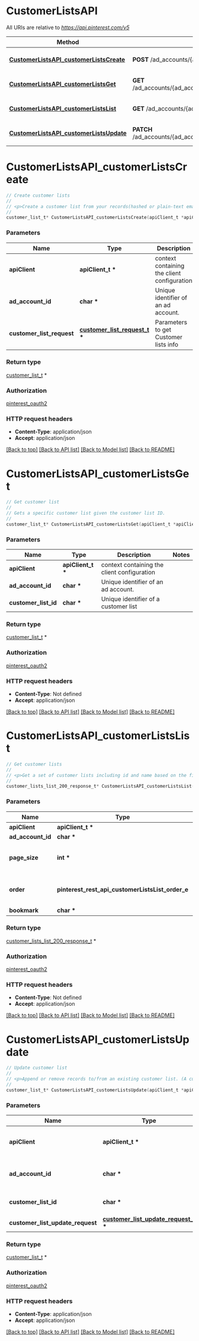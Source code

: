 # CustomerListsAPI

All URIs are relative to *https://api.pinterest.com/v5*

Method | HTTP request | Description
------------- | ------------- | -------------
[**CustomerListsAPI_customerListsCreate**](CustomerListsAPI.md#CustomerListsAPI_customerListsCreate) | **POST** /ad_accounts/{ad_account_id}/customer_lists | Create customer lists
[**CustomerListsAPI_customerListsGet**](CustomerListsAPI.md#CustomerListsAPI_customerListsGet) | **GET** /ad_accounts/{ad_account_id}/customer_lists/{customer_list_id} | Get customer list
[**CustomerListsAPI_customerListsList**](CustomerListsAPI.md#CustomerListsAPI_customerListsList) | **GET** /ad_accounts/{ad_account_id}/customer_lists | Get customer lists
[**CustomerListsAPI_customerListsUpdate**](CustomerListsAPI.md#CustomerListsAPI_customerListsUpdate) | **PATCH** /ad_accounts/{ad_account_id}/customer_lists/{customer_list_id} | Update customer list


# **CustomerListsAPI_customerListsCreate**
```c
// Create customer lists
//
// <p>Create a customer list from your records(hashed or plain-text email addresses, or hashed MAIDs or IDFAs).</p> <p>A customer list is one of the four types of Pinterest audiences: for more information, see <a href=\"https://help.pinterest.com/en/business/article/audience-targeting\" target=\"_blank\">Audience targeting</a> or the <a href=\"/docs/api-features/targeting-overview/\" target=\"_blank\">Audiences</a> section of the ads management guide.<p/>  <p><b>Please review our <u><a href=\"https://help.pinterest.com/en/business/article/audience-targeting#section-13341\" target=\"_blank\">requirements</a></u> for what type of information is allowed when uploading a customer list.</b></p> <p>When you create a customer list, the system scans the list for existing Pinterest accounts; the list must include at least 100 Pinterest accounts. Your original list will be deleted when the matching process is complete. The filtered list – containing only the Pinterest accounts that were included in your starting list – is what will be used to create the audience.</p> <p>Note that once you have created your customer list, you must convert it into an audience (of the “ CUSTOMER_LIST” type) using the <a href=\"#operation/create_audience_handler\">create audience endpoint</a> before it can be used.</p>
//
customer_list_t* CustomerListsAPI_customerListsCreate(apiClient_t *apiClient, char *ad_account_id, customer_list_request_t *customer_list_request);
```

### Parameters
Name | Type | Description  | Notes
------------- | ------------- | ------------- | -------------
**apiClient** | **apiClient_t \*** | context containing the client configuration |
**ad_account_id** | **char \*** | Unique identifier of an ad account. | 
**customer_list_request** | **[customer_list_request_t](customer_list_request.md) \*** | Parameters to get Customer lists info | 

### Return type

[customer_list_t](customer_list.md) *


### Authorization

[pinterest_oauth2](../README.md#pinterest_oauth2)

### HTTP request headers

 - **Content-Type**: application/json
 - **Accept**: application/json

[[Back to top]](#) [[Back to API list]](../README.md#documentation-for-api-endpoints) [[Back to Model list]](../README.md#documentation-for-models) [[Back to README]](../README.md)

# **CustomerListsAPI_customerListsGet**
```c
// Get customer list
//
// Gets a specific customer list given the customer list ID.
//
customer_list_t* CustomerListsAPI_customerListsGet(apiClient_t *apiClient, char *ad_account_id, char *customer_list_id);
```

### Parameters
Name | Type | Description  | Notes
------------- | ------------- | ------------- | -------------
**apiClient** | **apiClient_t \*** | context containing the client configuration |
**ad_account_id** | **char \*** | Unique identifier of an ad account. | 
**customer_list_id** | **char \*** | Unique identifier of a customer list | 

### Return type

[customer_list_t](customer_list.md) *


### Authorization

[pinterest_oauth2](../README.md#pinterest_oauth2)

### HTTP request headers

 - **Content-Type**: Not defined
 - **Accept**: application/json

[[Back to top]](#) [[Back to API list]](../README.md#documentation-for-api-endpoints) [[Back to Model list]](../README.md#documentation-for-models) [[Back to README]](../README.md)

# **CustomerListsAPI_customerListsList**
```c
// Get customer lists
//
// <p>Get a set of customer lists including id and name based on the filters provided.</p> <p>(Customer lists are a type of audience.) For more information, see <a href=\"https://help.pinterest.com/en/business/article/audience-targeting\" target=\"_blank\">Audience targeting</a>  or the <a href=\"/docs/api-features/targeting-overview/\" target=\"_blank\">Audiences</a> section of the ads management guide.</p>
//
customer_lists_list_200_response_t* CustomerListsAPI_customerListsList(apiClient_t *apiClient, char *ad_account_id, int *page_size, pinterest_rest_api_customerListsList_order_e order, char *bookmark);
```

### Parameters
Name | Type | Description  | Notes
------------- | ------------- | ------------- | -------------
**apiClient** | **apiClient_t \*** | context containing the client configuration |
**ad_account_id** | **char \*** | Unique identifier of an ad account. | 
**page_size** | **int \*** | Maximum number of items to include in a single page of the response. See documentation on &lt;a href&#x3D;&#39;/docs/reference/pagination/&#39;&gt;Pagination&lt;/a&gt; for more information. | [optional] [default to 25]
**order** | **pinterest_rest_api_customerListsList_order_e** | The order in which to sort the items returned: “ASCENDING” or “DESCENDING” by ID. Note that higher-value IDs are associated with more-recently added items. | [optional] 
**bookmark** | **char \*** | Cursor used to fetch the next page of items | [optional] 

### Return type

[customer_lists_list_200_response_t](customer_lists_list_200_response.md) *


### Authorization

[pinterest_oauth2](../README.md#pinterest_oauth2)

### HTTP request headers

 - **Content-Type**: Not defined
 - **Accept**: application/json

[[Back to top]](#) [[Back to API list]](../README.md#documentation-for-api-endpoints) [[Back to Model list]](../README.md#documentation-for-models) [[Back to README]](../README.md)

# **CustomerListsAPI_customerListsUpdate**
```c
// Update customer list
//
// <p>Append or remove records to/from an existing customer list. (A customer list is one of the four types of Pinterest audiences.)</p> <p>When you add records to an existing customer list, the system scans the additions for existing Pinterest accounts; those are the records that will be added to your “CUSTOMER_LIST” audience. Your original list of records  to add will be deleted when the matching process is complete.</p> <p>For more information, see <a href=\"https://help.pinterest.com/en/business/article/audience-targeting\" target=\"_blank\">Audience targeting</a> or the <a href=\"/docs/api-features/targeting-overview/\" target=\"_blank\">Audiences</a> section of the ads management guide.</p>
//
customer_list_t* CustomerListsAPI_customerListsUpdate(apiClient_t *apiClient, char *ad_account_id, char *customer_list_id, customer_list_update_request_t *customer_list_update_request);
```

### Parameters
Name | Type | Description  | Notes
------------- | ------------- | ------------- | -------------
**apiClient** | **apiClient_t \*** | context containing the client configuration |
**ad_account_id** | **char \*** | Unique identifier of an ad account. | 
**customer_list_id** | **char \*** | Unique identifier of a customer list | 
**customer_list_update_request** | **[customer_list_update_request_t](customer_list_update_request.md) \*** |  | 

### Return type

[customer_list_t](customer_list.md) *


### Authorization

[pinterest_oauth2](../README.md#pinterest_oauth2)

### HTTP request headers

 - **Content-Type**: application/json
 - **Accept**: application/json

[[Back to top]](#) [[Back to API list]](../README.md#documentation-for-api-endpoints) [[Back to Model list]](../README.md#documentation-for-models) [[Back to README]](../README.md)

